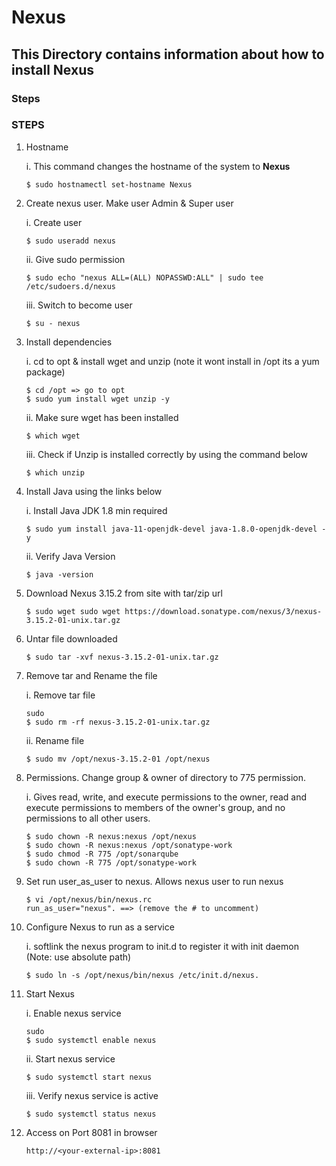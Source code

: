 # Nexus
## This Directory contains information about how to install Nexus
### Steps

### STEPS
1. Hostname

     i. This command changes the hostname of the system to **Nexus**
     
     ```shell
     $ sudo hostnamectl set-hostname Nexus
     ```
     
2. Create nexus user. Make user Admin & Super user

     i. Create user
     
     ```shell
    $ sudo useradd nexus
    ```
    
    ii. Give sudo permission
    
    ```shell
    $ sudo echo "nexus ALL=(ALL) NOPASSWD:ALL" | sudo tee /etc/sudoers.d/nexus
    ```
    
    iii. Switch to become user
    
    ```shell
    $ su - nexus
     ```

3. Install dependencies

     i. cd to opt & install wget and unzip (note it wont install in /opt its a yum package)
     
    ```shell
    $ cd /opt => go to opt
    $ sudo yum install wget unzip -y
    ```
    
    ii. Make sure wget has been installed
    ```shell
    $ which wget
    ```
    
    iii. Check if Unzip is installed correctly by using the command below
    ```shell
    $ which unzip
    ```
    
4. Install Java using the links below

    i. Install Java JDK 1.8 min required
    
    ```shell
    $ sudo yum install java-11-openjdk-devel java-1.8.0-openjdk-devel -y
    ```

    ii. Verify Java Version
    
    ```shell
    $ java -version 
    ```
    
5. Download Nexus 3.15.2 from site with tar/zip url

    ```shell
    $ sudo wget sudo wget https://download.sonatype.com/nexus/3/nexus-3.15.2-01-unix.tar.gz
    ```
    
6. Untar file downloaded

    ```shell
    $ sudo tar -xvf nexus-3.15.2-01-unix.tar.gz
    ```
    
7. Remove tar and Rename the file
     
     i. Remove tar file
     
    ```shell
    sudo 
    $ sudo rm -rf nexus-3.15.2-01-unix.tar.gz
    ```
    
     ii. Rename file
    
    ```shell
    $ sudo mv /opt/nexus-3.15.2-01 /opt/nexus
    ```
    
8. Permissions. Change group & owner of directory to 775 permission.

     i. Gives read, write, and execute permissions to the owner, read and execute permissions to members of the owner's group, and no permissions to all other users.
     
    ```shell
    $ sudo chown -R nexus:nexus /opt/nexus
    $ sudo chown -R nexus:nexus /opt/sonatype-work
    $ sudo chmod -R 775 /opt/sonarqube
    $ sudo chown -R 775 /opt/sonatype-work
    ```
    
9. Set run user_as_user to nexus. Allows nexus user to run nexus

    ```shell
    $ vi /opt/nexus/bin/nexus.rc
    run_as_user="nexus". ==> (remove the # to uncomment)
    ```
    
10. Configure Nexus to run as a service
     
     i. softlink the nexus program to init.d to register it with init daemon (Note: use absolute path)

    ```shell
    $ sudo ln -s /opt/nexus/bin/nexus /etc/init.d/nexus.   
    ```
       
11. Start Nexus
     
     i. Enable nexus service
     
    ```shell
    sudo 
    $ sudo systemctl enable nexus 
    ```
    
     ii. Start nexus service
    
    ```shell
    $ sudo systemctl start nexus 
    ```
   
      iii. Verify nexus service is active
    
    ```shell
    $ sudo systemctl status nexus 
    ```
    
12. Access on Port 8081 in browser

    ```shell
    http://<your-external-ip>:8081
    ```
